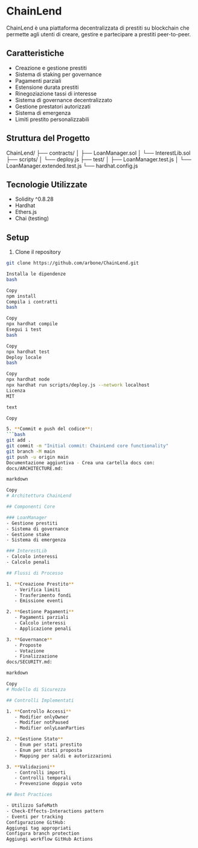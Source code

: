 # ChainLend

ChainLend è una piattaforma decentralizzata di prestiti su blockchain che permette agli utenti di creare, gestire e partecipare a prestiti peer-to-peer.

## Caratteristiche

- Creazione e gestione prestiti
- Sistema di staking per governance
- Pagamenti parziali
- Estensione durata prestiti
- Rinegoziazione tassi di interesse
- Sistema di governance decentralizzato
- Gestione prestatori autorizzati
- Sistema di emergenza
- Limiti prestito personalizzabili

## Struttura del Progetto

ChainLend/ ├── contracts/ │ ├── LoanManager.sol │ └── InterestLib.sol ├── scripts/ │ └── deploy.js ├── test/ │ ├── LoanManager.test.js │ └── LoanManager.extended.test.js └── hardhat.config.js


## Tecnologie Utilizzate

- Solidity ^0.8.28
- Hardhat
- Ethers.js
- Chai (testing)

## Setup

1. Clone il repository
```bash
git clone https://github.com/arbone/ChainLend.git

Installa le dipendenze
bash

Copy
npm install
Compila i contratti
bash

Copy
npx hardhat compile
Esegui i test
bash

Copy
npx hardhat test
Deploy locale
bash

Copy
npx hardhat node
npx hardhat run scripts/deploy.js --network localhost
Licenza
MIT

text

Copy

5. **Commit e push del codice**:
```bash
git add .
git commit -m "Initial commit: ChainLend core functionality"
git branch -M main
git push -u origin main
Documentazione aggiuntiva - Crea una cartella docs con:
docs/ARCHITECTURE.md:

markdown

Copy
# Architettura ChainLend

## Componenti Core

### LoanManager
- Gestione prestiti
- Sistema di governance
- Gestione stake
- Sistema di emergenza

### InterestLib
- Calcolo interessi
- Calcolo penali

## Flussi di Processo

1. **Creazione Prestito**
   - Verifica limiti
   - Trasferimento fondi
   - Emissione eventi

2. **Gestione Pagamenti**
   - Pagamenti parziali
   - Calcolo interessi
   - Applicazione penali

3. **Governance**
   - Proposte
   - Votazione
   - Finalizzazione
docs/SECURITY.md:

markdown

Copy
# Modello di Sicurezza

## Controlli Implementati

1. **Controllo Accessi**
   - Modifier onlyOwner
   - Modifier notPaused
   - Modifier onlyLoanParties

2. **Gestione Stato**
   - Enum per stati prestito
   - Enum per stati proposta
   - Mapping per saldi e autorizzazioni

3. **Validazioni**
   - Controlli importi
   - Controlli temporali
   - Prevenzione doppio voto

## Best Practices

- Utilizzo SafeMath
- Check-Effects-Interactions pattern
- Eventi per tracking
Configurazione GitHub:
Aggiungi tag appropriati
Configura branch protection
Aggiungi workflow GitHub Actions